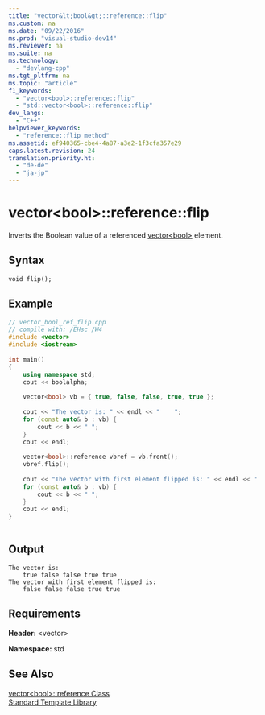 ```yaml
---
title: "vector&lt;bool&gt;::reference::flip"
ms.custom: na
ms.date: "09/22/2016"
ms.prod: "visual-studio-dev14"
ms.reviewer: na
ms.suite: na
ms.technology: 
  - "devlang-cpp"
ms.tgt_pltfrm: na
ms.topic: "article"
f1_keywords: 
  - "vector<bool>::reference::flip"
  - "std::vector<bool>::reference::flip"
dev_langs: 
  - "C++"
helpviewer_keywords: 
  - "reference::flip method"
ms.assetid: ef940365-cbe4-4a87-a3e2-1f3cfa357e29
caps.latest.revision: 24
translation.priority.ht: 
  - "de-de"
  - "ja-jp"
---
```

# vector&lt;bool&gt;::reference::flip
Inverts the Boolean value of a referenced [vector<bool\>](../VS_csharp/vector-bool--class.md) element.  
  
## Syntax  
  
```  
void flip();  
```  
  
## Example  
  
```cpp  
// vector_bool_ref_flip.cpp  
// compile with: /EHsc /W4  
#include <vector>  
#include <iostream>  
  
int main()  
{  
    using namespace std;  
    cout << boolalpha;  
  
    vector<bool> vb = { true, false, false, true, true };  
  
    cout << "The vector is: " << endl << "    ";  
    for (const auto& b : vb) {  
        cout << b << " ";  
    }  
    cout << endl;  
  
    vector<bool>::reference vbref = vb.front();  
    vbref.flip();  
  
    cout << "The vector with first element flipped is: " << endl << "    ";  
    for (const auto& b : vb) {  
        cout << b << " ";  
    }  
    cout << endl;  
}  
  
```  
  
## Output  
  
```  
The vector is:  
    true false false true true  
The vector with first element flipped is:  
    false false false true true  
```  
  
## Requirements  
 **Header:** <vector\>  
  
 **Namespace:** std  
  
## See Also  
 [vector<bool\>::reference Class](../VS_csharp/vector-bool---reference-class.md)   
 [Standard Template Library](../Topic/Standard%20Template%20Library.md)